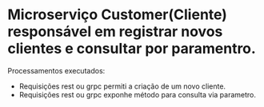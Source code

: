 # Microserviço Customer(Cliente) responsável em registrar novos clientes e consultar por paramentro.

Processamentos executados: 
- Requisições rest ou grpc  permiti a criação de um novo cliente.
- Requisições rest ou grpc exponhe método para consulta via parametro.
